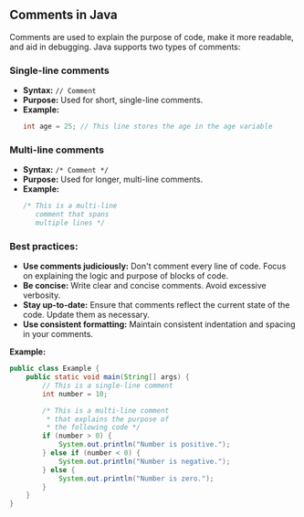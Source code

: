 ## Comments in Java

Comments are used to explain the purpose of code, make it more readable, and aid in debugging. Java supports two types of comments:

### Single-line comments
* **Syntax:** `// Comment`
* **Purpose:** Used for short, single-line comments.
* **Example:**
  ```java
  int age = 25; // This line stores the age in the age variable
  ```

### Multi-line comments
* **Syntax:** `/* Comment */`
* **Purpose:** Used for longer, multi-line comments.
* **Example:**
  ```java
  /* This is a multi-line
     comment that spans
     multiple lines */
  ```

### Best practices:
* **Use comments judiciously:** Don't comment every line of code. Focus on explaining the logic and purpose of blocks of code.
* **Be concise:** Write clear and concise comments. Avoid excessive verbosity.
* **Stay up-to-date:** Ensure that comments reflect the current state of the code. Update them as necessary.
* **Use consistent formatting:** Maintain consistent indentation and spacing in your comments.

**Example:**
```java
public class Example {
    public static void main(String[] args) {
        // This is a single-line comment
        int number = 10;

        /* This is a multi-line comment
         * that explains the purpose of
         * the following code */
        if (number > 0) {
            System.out.println("Number is positive.");
        } else if (number < 0) {
            System.out.println("Number is negative.");
        } else {
            System.out.println("Number is zero.");
        }
    }
}
```
